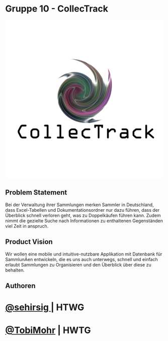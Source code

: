 # Gruppe 10 - CollecTrack

![logo](https://github.com/sehirsig/collectrack/blob/main/logo_5000x5000.png "ConnecTrack Logo")

## Problem Statement

Bei der Verwaltung ihrer Sammlungen merken
Sammler in Deutschland, dass Excel-Tabellen und
Dokumentationsordner nur dazu führen, dass der
Überblick schnell verloren geht, was zu
Doppelkäufen führen kann. Zudem nimmt die
gezielte Suche nach Informationen zu enthaltenen
Gegenständen viel Zeit in anspruch.

## Product Vision

Wir wollen eine mobile und intuitive-nutzbare Applikation mit Datenbank für SammlunĀen entwickeln, die es uns auch
unterwegs, schnell und einfach erlaubt Sammlungen zu Organisieren und den Überblick über diese zu behalten.

## Authoren 
# [@sehirsig ](https://github.com/sehirsig)| HTWG
# [@TobiMohr](https://github.com/TobiMohr) | HWTG
